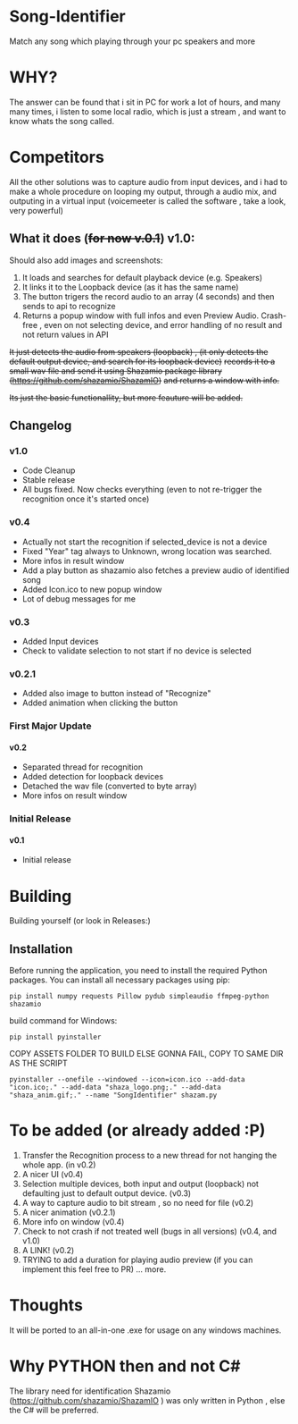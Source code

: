 # Song-Identifier
Match any song which playing through your pc speakers and more

# WHY?

The answer can be found that i sit in PC for work a lot of hours, and many many times, i listen to some local radio, which is just a stream , and want to know whats the song called.

# Competitors

All the other solutions was to capture audio from input devices, and i had to make a whole procedure on looping my output, through a audio mix, and outputing in a virtual input (voicemeeter is called the software , take a look, very powerful)


## What it does (~~for now v.0.1~~) v1.0:

Should also add images and screenshots:
1. It loads and searches for default playback device (e.g. Speakers)
2. It links it to the Loopback device (as it has the same name)
3. The button trigers the record audio to an array (4 seconds) and then sends to api to recognize
4. Returns a popup window with full infos and even Preview Audio.
Crash-free , even on not selecting device, and error handling of no result and not return values in API

~~It just detects the audio from speakers (loopback) , (it only detects the default output device, and search for its loopback device)~~
~~records it to a small wav file and send it using Shazamio package library (https://github.com/shazamio/ShazamIO)~~
~~and returns a window with info.~~

~~Its just the basic functionallity, but more feauture will be added.~~

## Changelog

### v1.0
- Code Cleanup
- Stable release
- All bugs fixed. Now checks everything (even to not re-trigger the recognition once it's started once)

### v0.4
- Actually not start the recognition if selected_device is not a device
- Fixed "Year" tag always to Unknown, wrong location was searched.
- More infos in result window
- Add a play button as shazamio also fetches a preview audio of identified song
- Added Icon.ico to new popup window
- Lot of debug messages for me

### v0.3
- Added Input devices
- Check to validate selection to not start if no device is selected

### v0.2.1
- Added also image to button instead of "Recognize"
- Added animation when clicking the button

### First Major Update
#### v0.2
- Separated thread for recognition
- Added detection for loopback devices
- Detached the wav file (converted to byte array)
- More infos on result window

### Initial Release
#### v0.1
- Initial release

# Building

Building yourself (or look in Releases:)
## Installation

Before running the application, you need to install the required Python packages. You can install all necessary packages using pip:

```pip install numpy requests Pillow pydub simpleaudio ffmpeg-python shazamio```

build command for Windows:

```pip install pyinstaller```

COPY ASSETS FOLDER TO BUILD ELSE GONNA FAIL, COPY TO SAME DIR AS THE SCRIPT

```pyinstaller --onefile --windowed --icon=icon.ico --add-data "icon.ico;." --add-data "shaza_logo.png;." --add-data "shaza_anim.gif;." --name "SongIdentifier" shazam.py```


# To be added (or already added :P)

1. Transfer the Recognition process to a new thread for not hanging the whole app. (in v0.2)
2. A nicer UI (v0.4)
3. Selection multiple devices, both input and output (loopback) not defaulting just to default output device. (v0.3)
4. A way to capture audio to bit stream , so no need for file (v0.2)
5. A nicer animation (v0.2.1)
6. More info on window (v0.4)
7. Check to not crash if not treated well (bugs in all versions) (v0.4, and v1.0)
8. A LINK! (v0.2)
9. TRYING to add a duration for playing audio preview (if you can implement this feel free to PR)
... more.

# Thoughts

It will be ported to an all-in-one .exe for usage on any windows machines.

# Why PYTHON then and not C#

The library need for identification Shazamio (https://github.com/shazamio/ShazamIO ) was only written in Python , else the C# will be preferred. 
